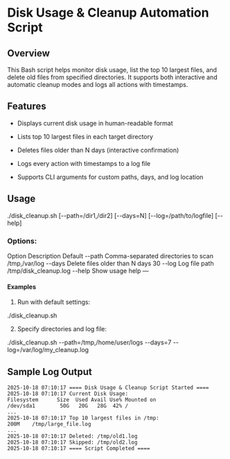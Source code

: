 # Disk Usage & Cleanup Automation Script

## Overview

This Bash script helps monitor disk usage, list the top 10 largest files, and delete old files from specified directories.
It supports both interactive and automatic cleanup modes and logs all actions with timestamps.

## Features

- Displays current disk usage in human-readable format

- Lists top 10 largest files in each target directory

- Deletes files older than N days (interactive confirmation)

- Logs every action with timestamps to a log file

- Supports CLI arguments for custom paths, days, and log location

## Usage
./disk_cleanup.sh [--path=/dir1,/dir2] [--days=N] [--log=/path/to/logfile] [--help]

### Options:
Option	Description	Default
--path	Comma-separated directories to scan	/tmp,/var/log
--days	Delete files older than N days	30
--log	Log file path	/tmp/disk_cleanup.log
--help	Show usage help	—

#### Examples

1. Run with default settings:

./disk_cleanup.sh

2. Specify directories and log file:

./disk_cleanup.sh --path=/tmp,/home/user/logs --days=7 --log=/var/log/my_cleanup.log

## Sample Log Output

```
2025-10-18 07:10:17 ==== Disk Usage & Cleanup Script Started ====
2025-10-18 07:10:17 Current Disk Usage:
Filesystem      Size  Used Avail Use% Mounted on
/dev/sda1        50G   20G   28G  42% /
...
2025-10-18 07:10:17 Top 10 largest files in /tmp:
200M    /tmp/large_file.log
...
2025-10-18 07:10:17 Deleted: /tmp/old1.log
2025-10-18 07:10:17 Skipped: /tmp/old2.log
2025-10-18 07:10:17 ==== Script Completed ====

```
